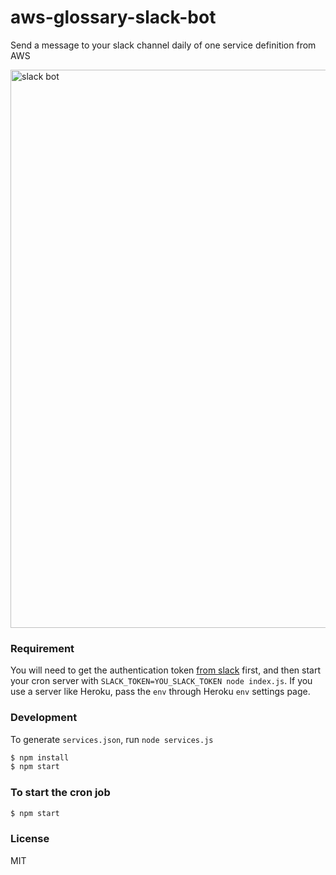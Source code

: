 # aws-glossary-slack-bot
Send a message to your slack channel daily of one service definition from AWS

<img width="893" alt="slack bot" src="https://cloud.githubusercontent.com/assets/1183541/16170686/472e5a5a-359f-11e6-98b4-6a7e79cc0ee8.png">

### Requirement

You will need to get the authentication token [from slack](https://api.slack.com/methods/chat.postMessage) first, and then start your cron server with `SLACK_TOKEN=YOU_SLACK_TOKEN node index.js`. If you use a server like Heroku, pass the `env` through Heroku `env` settings page.

### Development

To generate `services.json`, run `node services.js`

```sh
$ npm install
$ npm start
```

### To start the cron job

```sh
$ npm start
```

### License

MIT
